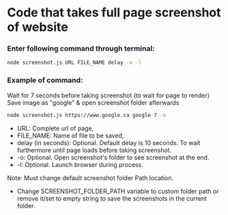 # Code that takes full page screenshot of website

### Enter following command through terminal:

```sh
node screenshot.js URL FILE_NAME delay -o -l
```

### Example of command:

Wait for 7 seconds before taking screenshot (to wait for page to render)\
Save image as "google" & open screenshot folder afterwards

```sh
node screenshot.js https://www.google.ca google 7 -o
```

- URL: Complete url of page,
- FILE_NAME: Name of file to be saved,
- delay (in seconds): Optional. Default delay is 10 seconds. To wait furthermore until page loads before taking screenshot.
- -o: Optional. Open screenshot's folder to see screenshot at the end.
- -l: Optional. Launch browser during process.

Note: Must change default screenshot folder Path location.

- Change SCREENSHOT_FOLDER_PATH variable to custom folder path or remove it/set to empty string to save the screenshots in the current folder.
